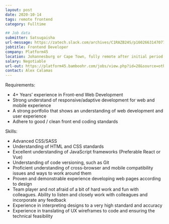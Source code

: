```yaml
---
layout: post
date: 2020-10-14
tags: remote frontend
category: Fulltime

## Job data
submitter: Satsugaisha
url-message: https://zatech.slack.com/archives/C1RAZB24S/p1602663147077700
jobtitle: Frontend Developer
company: Platform45
location: Johannesburg or Cape Town, fully remote after initial period
salary: Negotiable
url-out: https://platform45.bamboohr.com/jobs/view.php?id=28&source=other
contact: Alex Calamas
---
```


Requirements:
* 4+ Years’ experience in Front-end Web Development
* Strong understand of responsive/adaptive development for web and mobile experience
* A strong portfolio that shows an understanding of web development and user experience
* Adhere to good / clean front end coding standards

Skills:
* Advanced CSS/SASS
* Understanding of HTML and CSS standards
* Excellent understanding of JavaScript frameworks (Preferable React or Vue)
* Understanding of code versioning, such as Git
* Proficient understanding of cross-browser and mobile compatibility issues and ways to work around them
* Proven and demonstrable experience developing web pages according to design
* Team player and not afraid of a bit of hard work and fun with colleagues. Ability to listen and closely work with colleagues and incorporate any feedback
* Experience in interpreting designs to a very high standard and accuracy
* Experience in translating of UX wireframes to code and ensuring the technical feasibility
